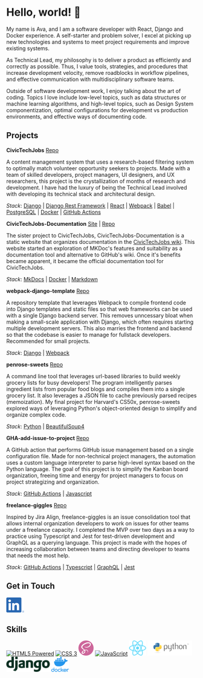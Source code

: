 <!--
**Aveline-art/Aveline-art** is a ✨ _special_ ✨ repository because its `README.md` (this file) appears on your GitHub profile.

Here are some ideas to get you started:

### Hi there 👋

- 🔭 I’m currently working on ...
- 🌱 I’m currently learning ...
- 👯 I’m looking to collaborate on ...
- 🤔 I’m looking for help with ...
- 💬 Ask me about ...
- 📫 How to reach me: ...
- 😄 Pronouns: ...
- ⚡ Fun fact: ...
-->

# Hello, world! 👋

My name is Ava, and I am a software developer with React, Django and Docker experience. A self-starter and problem solver, I excel at picking up new technologies and systems to meet project requirements and improve existing systems.

As Technical Lead, my philosophy is to deliver a product as efficiently and correctly as possible. Thus, I value tools, strategies, and procedures that increase development velocity, remove roadblocks in workflow pipelines, and effective communication with multidisciplinary software teams.

Outside of software development work, I enjoy talking about the art of coding. Topics I love include low-level topics, such as data structures or machine learning algorithms, and high-level topics, such as Design System componentization, optimal configurations for development vs production environments, and effective ways of documenting code.

## Projects

**CivicTechJobs** [Repo](https://github.com/hackforla/CivicTechJobs)

A content management system that uses a research-based filtering system to optimally match volunteer opportunity seekers to projects. Made with a team of skilled developers, project managers, UI designers, and UX researchers, this project is the crystallization of months of research and development. I have had the luxury of being the Technical Lead involved with developing its technical stack and architectural design.

_Stack_: [Django](https://www.djangoproject.com/) | [Django Rest Framework](https://www.django-rest-framework.org/) | [React](https://reactjs.org/) | [Webpack](https://webpack.js.org/) | [Babel](https://babeljs.io/) | [PostgreSQL](https://www.postgresql.org/) | [Docker](https://www.docker.com/) | [GitHub Actions](https://github.com/features/actions)


**CivicTechJobs-Documentation** [Site](https://hackforla.github.io/CivicTechJobs-Documentation/) | [Repo](https://github.com/hackforla/CivicTechJobs-Documentation)

The sister project to CivicTechJobs, CivicTechJobs-Documentation is a static website that organizes documentation in the [CivicTechJobs wiki](https://github.com/hackforla/CivicTechJobs/wiki). This website started an exploration of MKDoc's features and suitability as a documentation tool and alternative to GitHub's wiki. Once it's benefits became apparent, it became the official documentation tool for CivicTechJobs.

_Stack_: [MkDocs](https://www.mkdocs.org/) | [Docker](https://www.docker.com/) | [Markdown](https://daringfireball.net/projects/markdown/)

**webpack-django-template** [Repo](https://github.com/Aveline-art/webpack-django-template)

A repository template that leverages Webpack to compile frontend code into Django templates and static files so that web frameworks can be used with a single Django backend server. This removes unncessary bloat when making a small-scale application with Django, which often requires starting multiple development servers. This also marries the frontend and backend so that the codebase is easier to manage for fullstack developers. Recommended for small projects.


_Stack_: [Django](https://www.djangoproject.com/) | [Webpack](https://webpack.js.org/)

**penrose-sweets** [Repo](https://github.com/Aveline-art/penrose-sweets)

A command line tool that leverages url-based libraries to build weekly grocery lists for busy developers! The program intelligently parses ingredient lists from popular food blogs and compiles them into a single grocery list. It also leverages a JSON file to cache previously parsed recipes (memoization). My final project for Harvard's CS50x, penrose-sweets explored ways of leveraging Python's object-oriented design to simplify and organize complex code.

_Stack_: [Python](https://www.python.org/) | [BeautifulSoup4](https://www.crummy.com/software/BeautifulSoup/bs4/doc/)


**GHA-add-issue-to-project** [Repo](https://github.com/100Automations/GHA-add-issue-to-project)

A GitHub action that performs GitHub issue management based on a single configuration file. Made for non-technical project managers, the automation uses a custom language interpreter to parse high-level syntax based on the Python language. The goal of this project is to simplify the Kanban board organization, freeing time and energy for project managers to focus on project strategizing and organization.

_Stack_: [GitHub Actions](https://github.com/features/actions) | [Javascript](https://nodejs.org/en/)


**freelance-giggles** [Repo](https://github.com/Aveline-art/freelance-giggles)

Inspired by Jira Align, freelance-giggles is an issue consolidation tool that allows internal organization developers to work on issues for other teams under a freelance capacity. I completed the MVP over two days as a way to practice using Typescript and Jest for test-driven development and GraphQL as a querying language. This project is made with the hopes of increasing collaboration between teams and directing developer to teams that needs the most help. 

_Stack_: [GitHub Actions](https://github.com/features/actions) | [Typescript](https://www.typescriptlang.org/) | [GraphQL](https://graphql.org/) | [Jest](https://jestjs.io/)


## Get in Touch

<p align="left">
  <a href="https://www.linkedin.com/in/aveline-art/" target="blank">
    <img src="assets/linkedin-logo.png" title="LinkedIn" alt="LinkedIn" height="40" />
  </a>
 </p>

## Skills

<p align="left">
    <a href="http://www.w3.org/html/logo/"><img src="https://www.w3.org/html/logo/badge/html5-badge-h-solo.png" height="40" alt="HTML5 Powered" title="HTML5 Powered"></a>
    <a href="#"><img src="https://icongr.am/devicon/css3-original.svg?size=128&color=currentColor" title="CSS 3" alt="CSS 3" height="40"/></a>
    <a href="https://sass-lang.com/styleguide/brand"><img src="assets/sass-logo.png" title="Sass" alt="Sass" height="40"/></a>
    <a href="#"><img src="https://icongr.am/devicon/javascript-original.svg?size=128&color=currentColor" title="JavaScript" alt="JavaScript" height="40"/></a>
    <a href="https://github.com/facebook/react"><img src="assets/react-logo.svg" title="ReactJS" alt="ReactJS" height="40"/></a>
    <a href="https://www.python.org/community/logos/"><img src="assets/python-logo.png" title="Python" alt="Python" height="40"/></a>
    <a href="https://www.djangoproject.com/community/logos/"><img src="assets/django-logo.png" title="Django" alt="Django" height="40"/></a>
    <a href="https://www.docker.com/company/newsroom/media-resources"><img src="assets/docker-logo.png" title="Docker" alt="Docker" height="40"/></a>
</p>
